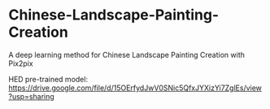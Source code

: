 # Chinese-Landscape-Painting-Creation
A deep learning method for Chinese Landscape Painting Creation with Pix2pix

HED pre-trained model: https://drive.google.com/file/d/15OErfydJwV0SNic5QfxJYXizYi7ZglEs/view?usp=sharing
